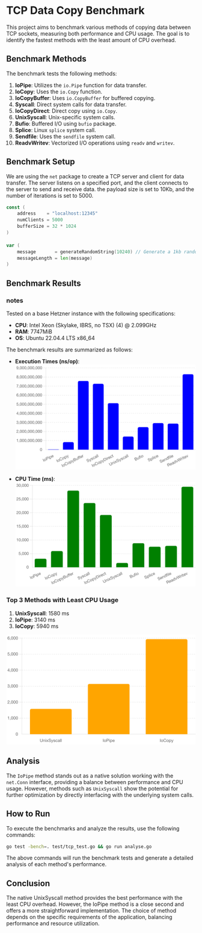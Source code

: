 # TCP Data Copy Benchmark

This project aims to benchmark various methods of copying data between TCP sockets, measuring both performance and CPU usage. The goal is to identify the fastest methods with the least amount of CPU overhead.

## Benchmark Methods

The benchmark tests the following methods:

1. **IoPipe**: Utilizes the `io.Pipe` function for data transfer.
2. **IoCopy**: Uses the `io.Copy` function.
3. **IoCopyBuffer**: Uses `io.CopyBuffer` for buffered copying.
4. **Syscall**: Direct system calls for data transfer.
5. **IoCopyDirect**: Direct copy using `io.Copy`.
6. **UnixSyscall**: Unix-specific system calls.
7. **Bufio**: Buffered I/O using `bufio` package.
8. **Splice**: Linux `splice` system call.
9. **Sendfile**: Uses the `sendfile` system call.
10. **ReadvWritev**: Vectorized I/O operations using `readv` and `writev`.

## Benchmark Setup
We are using the `net` package to create a TCP server and client for data transfer. The server listens on a specified port, and the client connects to the server to send and receive data.
the payload size is set to 10Kb, and the number of iterations is set to 5000.

```go
const (
	address    = "localhost:12345"
	numClients = 5000
	bufferSize = 32 * 1024
)

var (
	message       = generateRandomString(10240) // Generate a 1kb random string
	messageLength = len(message)
)
```

## Benchmark Results

### notes
Tested on a base Hetzner instance with the following specifications:
- **CPU**: Intel Xeon (Skylake, IBRS, no TSX) (4) @ 2.099GHz
- **RAM**: 7747MiB
- **OS**: Ubuntu 22.04.4 LTS x86_64

The benchmark results are summarized as follows:

- **Execution Times (ns/op)**:
  ![Benchmark Results (ns/op)](https://raw.githubusercontent.com/xvertile/tcp-copy-benchmark/main/images/Benchmark%20Results%20ns_op.png)

- **CPU Time (ms)**:
  ![Benchmark CPU Time](https://raw.githubusercontent.com/xvertile/tcp-copy-benchmark/main/images/Benchmark%20CPU%20Time.png)

### Top 3 Methods with Least CPU Usage

1. **UnixSyscall**: 1580 ms
2. **IoPipe**: 3140 ms
3. **IoCopy**: 5940 ms

![Top 3 Profiles with Least CPU Usage](https://raw.githubusercontent.com/xvertile/tcp-copy-benchmark/main/images/Top%203%20Profiles%20with%20Least%20CPU%20Usage.png)

## Analysis

The `IoPipe` method stands out as a native solution working with the `net.Conn` interface, providing a balance between performance and CPU usage. However, methods such as `UnixSyscall` show the potential for further optimization by directly interfacing with the underlying system calls.

## How to Run

To execute the benchmarks and analyze the results, use the following commands:

```bash
go test -bench=. test/tcp_test.go && go run analyse.go
```

The above commands will run the benchmark tests and generate a detailed analysis of each method's performance.

## Conclusion
The native UnixSyscall method provides the best performance with the least CPU overhead. However, the IoPipe method is a close second and offers a more straightforward implementation. The choice of method depends on the specific requirements of the application, balancing performance and resource utilization.
